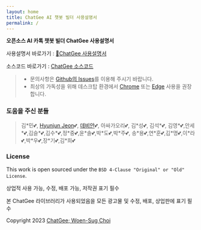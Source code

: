 ```yaml
---
layout: home
title: ChatGee AI 챗봇 빌더 사용설명서
permalink: /
---
```


**오픈소스 AI 카톡 챗봇 빌더 ChatGee 사용설명서**

사용설명서 바로가기 : [📖ChatGee 사용설명서](https://woensug-choi.github.io/ChatGee_Doc/Introduction.html)

소스코드 바로가기 :
[ChatGee 소스코드](https://github.com/woensug-choi/ChatGee)

> * 문의사항은 [Github의 Issues](https://github.com/woensug-choi/ChatGee/issues)를 이용해 주시기 바랍니다.
> * 최상의 가독성을 위해 데스크탑 환경에서 [Chrome](https://www.google.com/chrome/) 또는 [Edge](https://www.microsoft.com/edge) 사용을 권장합니다.

### 도움을 주신 분들
> 김\*민💕, [Hyunjun Jeon](https://github.com/HyunjunJeon)💕, [데비안](https://github.com/NextLevelSuperComputing)💕, 아싸가오리💕, 김*성💕, 김석\*💕, 김영\*💕,안세\*💕,김슬\*💕,김수\*💕,정\*중💕,윤\*솔💕,박\*도💕,박\*주💕, 송\*용💕,연\*훈💕,김\*명💕,이\*라💕,박\*우💕,장\*기💕,김\*희💕

### License

This work is open sourced under the `BSD 4-Clause "Original" or "Old" License`.

상업적 사용 가능, 수정, 배포 가능, 저작권 표기 필수

본 ChatGee 라이브러리가 사용되었음을 모든 광고물 및 수정, 배포, 상업판에 표기 필수

Copyright 2023 [ChatGee; Woen-Sug Choi](https://woensug-choi.github.io)
